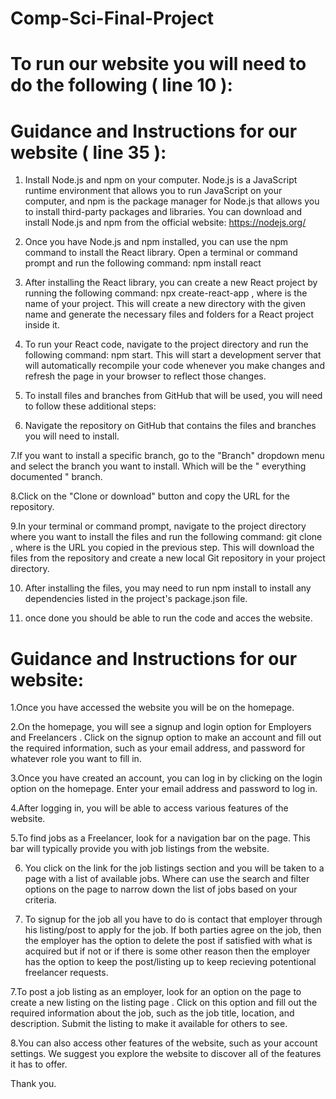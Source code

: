 # Comp-Sci-Final-Project



# To run our website you will need to do the following ( line 10 ):

# Guidance and Instructions for our website ( line 35 ):


1. Install Node.js and npm on your computer. Node.js is a JavaScript runtime environment that allows you to run JavaScript on your computer, and npm is the package manager for Node.js that allows you to install third-party packages and libraries. You can download and install Node.js and npm from the official website: https://nodejs.org/

2. Once you have Node.js and npm installed, you can use the npm command to install the React library. Open a terminal or command prompt and run the following command: npm install react

3. After installing the React library, you can create a new React project by running the following command: npx create-react-app <project-name>, where <project-name> is the name of your project. This will create a new directory with the given name and generate the necessary files and folders for a React project inside it.

4. To run your React code, navigate to the project directory and run the following command: npm start. This will start a development server that will automatically recompile your code whenever you make changes and refresh the page in your browser to reflect those changes.

5. To install files and branches from GitHub that will be used, you will need to follow these additional steps:

6. Navigate the repository on GitHub that contains the files and branches you will need to install.

7.If you want to install a specific branch, go to the "Branch" dropdown menu and select the branch you want to install.  Which will be the " everything documented " branch.

8.Click on the "Clone or download" button and copy the URL for the repository.

9.In your terminal or command prompt, navigate to the project directory where you want to install the files and run the following command: git clone <repository-url>, where <repository-url> is the URL you copied in the previous step. This will download the files from the repository and create a new local Git repository in your project directory.

10. After installing the files, you may need to run npm install to install any dependencies listed in the project's package.json file.

11. once done you should be able to run the code and acces the website.

  
  


 # Guidance and Instructions for our website:

  
  
1.Once you have accessed the website you will be on the homepage.

2.On the homepage, you will see a signup and login option for Employers and Freelancers . Click on the signup option to make an account and fill out the required information, such as your email address, and password for whatever role you want to fill in.

3.Once you have created an account, you can log in by clicking on the login option on the homepage. Enter your email address and password to log in.

4.After logging in, you will be able to access various features of the website. 
  
5.To find jobs as a Freelancer, look for a navigation bar on the page. This bar will typically provide you with job listings from the website.

6. You click on the link for the job listings section and you will be taken to a page with a list of available jobs. Where can use the search and filter options on the page to narrow down the list of jobs based on your criteria. 
  
7. To signup for the job all you have to do is contact that employer through his listing/post to apply for the job. If both parties agree on the job, then the employer has the option to delete the post if satisfied with what is acquired but if not or if there is some other reason then the employer has the option to keep the post/listing up to keep recieving potentional freelancer requests.
  
7.To post a job listing as an employer, look for an option on the page to create a new listing on the listing page . Click on this option and fill out the required information about the job, such as the job title, location, and description. Submit the listing to make it available for others to see.

8.You can also access other features of the website, such as your account settings. We suggest you explore the website to discover all of the features it has to offer.
  
  Thank you.

